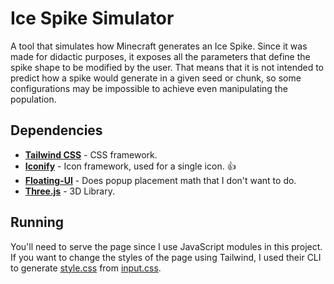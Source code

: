 # Ice Spike Simulator
A tool that simulates how Minecraft generates an Ice Spike. Since it was made for didactic purposes, it exposes all the parameters that define the spike shape to be modified by the user. That means that it is not intended to predict how a spike would generate in a given seed or chunk, so some configurations may be impossible to achieve even manipulating the population.

## Dependencies
* [**Tailwind CSS**](https://github.com/tailwindlabs/tailwindcss) - CSS framework.
* [**Iconify**](https://github.com/iconify/iconify) - Icon framework, used for a single icon. 👍
* [**Floating-UI**](https://github.com/floating-ui/floating-ui) - Does popup placement math that I don't want to do.
* [**Three.js**](https://github.com/mrdoob/three.js) - 3D Library.

## Running

You'll need to serve the page since I use JavaScript modules in this project.
If you want to change the styles of the page using Tailwind, I used their CLI to generate [style.css](style.css) from [input.css](input.css).